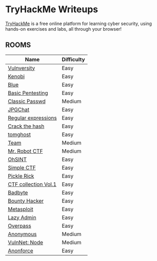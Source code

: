 # TryHackMe Writeups

[TryHackMe][1] is a free online platform for learning cyber security, using hands-on exercises and labs, all through your browser!

## ROOMS

|	Name                                   | Difficulty   |
| -------------------------------------- | -------------|
| [Vulnversity][2]                       | Easy         |
| [Kenobi][3]                            | Easy         |
| [Blue][4]                              | Easy         |
| [Basic Pentesting][5]                  | Easy         |
| [Classic Passwd][6]                    | Medium       |
| [JPGChat][7]                           | Easy         |
| [Regular expressions][8]               | Easy         |
| [Crack the hash][9]                    | Easy         |
| [tomghost][10]                         | Easy         |
| [Team][11]                             | Medium       |
| [Mr. Robot CTF][12]                    | Medium       |
| [OhSINT][13]                           | Easy         |
| [Simple CTF][14]                       | Easy         |
| [Pickle Rick][15]                      | Easy         |
| [CTF collection Vol.1][16]             | Easy         |
| [Badbyte][17]                          | Easy         |
| [Bounty Hacker][18]                    | Easy         |
| [Metasploit][19]                       | Easy         |
| [Lazy Admin][20]                       | Easy         |
| [Overpass][21]                         | Easy         |
| [Anonymous][22]                        | Medium       |
| [VulnNet: Node][23]                    | Medium       |
| [Anonforce][24]                        | Easy         |

[1]: https://tryhackme.com/
[2]: ./vulnversity
[3]: ./kenobi
[4]: ./blue
[5]: ./basic_pentesting
[6]: ./classic_passwd
[7]: ./jpgchat
[8]: ./regular-expressions
[9]: ./crack-the-hash
[10]: ./tomghost
[11]: ./team
[12]: ./mr-robot-ctf
[13]: ./ohsint
[14]: ./simple-ctf
[15]: ./pickle-rick
[16]: ./ctf-collection-vol1
[17]: ./badbyte
[18]: ./bounty-hacker
[19]: ./metasploit
[20]: ./lazy-admin
[21]: ./overpass
[22]: ./anonymous
[23]: ./vulnet-node
[24]: ./anonforce
